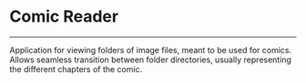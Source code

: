 # Comic Reader

----

Application for viewing folders of image files, meant to be used for comics. Allows seamless transition between folder 
directories, usually representing the different chapters of the comic. 
